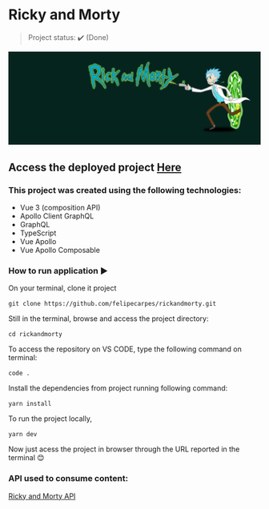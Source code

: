 <h1>Ricky and Morty </h1> 

> Project status: :heavy_check_mark: (Done)

<p align="center">
  <img src="/public/rickandmortyproject.png"/>
</p>


## Access the deployed project <a href="https://rickandmorty-murex.vercel.app/" target="_blank" rel="noopener">Here</a>

### This project was created using the following technologies:

- Vue 3 (composition API)
- Apollo Client GraphQL
- GraphQL
- TypeScript
- Vue Apollo
- Vue Apollo Composable

### How to run application :arrow_forward:

On your terminal, clone it project

```
git clone https://github.com/felipecarpes/rickandmorty.git
```

Still in the terminal, browse and access the project directory:

```
cd rickandmorty
```

To access the repository on VS CODE, type the following command on terminal:

```
code .
```

Install the dependencies from project running following command:

```
yarn install
```

To run the project locally, 

```
yarn dev
```

Now just acess the project in browser through the URL reported in the terminal 😊

### API used to consume content:

<a href="https://rickandmortyapi.com/" target="_blank" rel="noopener">Ricky and Morty API</a>

